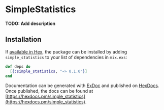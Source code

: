 # SimpleStatistics

**TODO: Add description**

## Installation

If [available in Hex](https://hex.pm/docs/publish), the package can be installed
by adding `simple_statistics` to your list of dependencies in `mix.exs`:

```elixir
def deps do
  [{:simple_statistics, "~> 0.1.0"}]
end
```

Documentation can be generated with [ExDoc](https://github.com/elixir-lang/ex_doc)
and published on [HexDocs](https://hexdocs.pm). Once published, the docs can
be found at [https://hexdocs.pm/simple_statistics](https://hexdocs.pm/simple_statistics).

